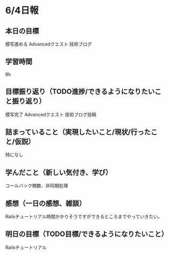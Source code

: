 # 6/4日報
## 本日の目標
模写進める
Advancedクエスト
技術ブログ
## 学習時間
8h
## 目標振り返り（TODO進捗/できるようになりたいこと振り返り）
模写完了
Advancedクエスト
技術ブログ投稿
## 詰まっていること（実現したいこと/現状/行ったこと/仮説）
特になし
## 学んだこと（新しい気付き、学び）
コールバック関数、非同期処理
## 感想（一日の感想、雑談）
Railsチュートリアル時間かかりそうですができるところまでやっていきたい。
## 明日の目標（TODO目標/できるようになりたいこと）
Railsチュートリアル
